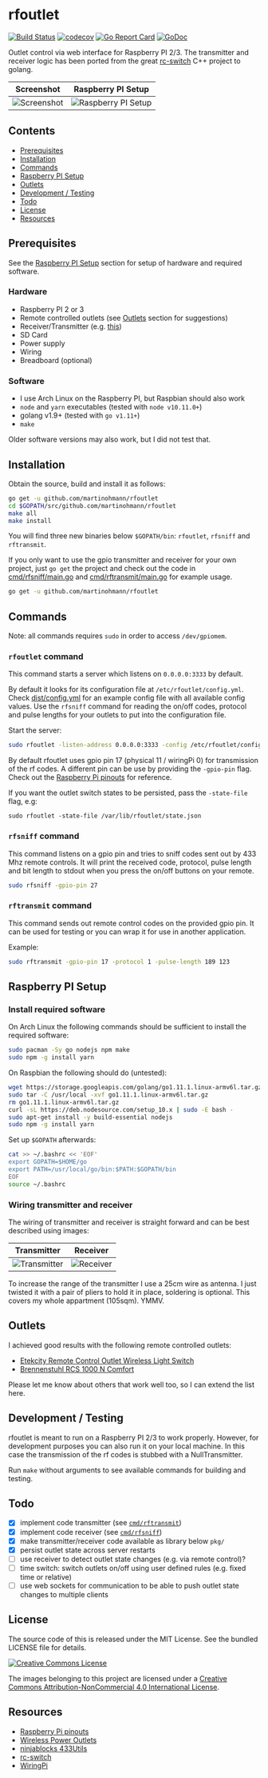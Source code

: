 rfoutlet
========

[![Build Status](https://travis-ci.org/martinohmann/rfoutlet.svg)](https://travis-ci.org/martinohmann/rfoutlet)
[![codecov](https://codecov.io/gh/martinohmann/rfoutlet/branch/master/graph/badge.svg)](https://codecov.io/gh/martinohmann/rfoutlet)
[![Go Report Card](https://goreportcard.com/badge/github.com/martinohmann/rfoutlet)](https://goreportcard.com/report/github.com/martinohmann/rfoutlet)
[![GoDoc](https://godoc.org/github.com/martinohmann/rfoutlet?status.svg)](https://godoc.org/github.com/martinohmann/rfoutlet)

Outlet control via web interface for Raspberry PI 2/3. The transmitter and
receiver logic has been ported from the great
[rc-switch](https://github.com/sui77/rc-switch) C++ project to golang.

Screenshot                           | Raspberry PI Setup
:-----------------------------------:|:--------------------------------------:
![Screenshot](assets/screenshot.jpg) | ![Raspberry PI Setup](assets/setup.jpg)

Contents
--------

- [Prerequisites](#prerequisites)
- [Installation](#installation)
- [Commands](#commands)
- [Raspberry PI Setup](#raspberry-pi-setup)
- [Outlets](#outlets)
- [Development / Testing](#development-testing)
- [Todo](#todo)
- [License](#license)
- [Resources](#resources)

Prerequisites
-------------

See the [Raspberry PI Setup](#raspberry-pi-setup) section for setup of hardware
and required software.

### Hardware

- Raspberry PI 2 or 3
- Remote controlled outlets (see [Outlets](#outlets) section for suggestions)
- Receiver/Transmitter (e.g.
  [this](https://www.amazon.com/SMAKN%C2%AE-433Mhz-Transmitter-Receiver-Arduino/dp/B00M2CUALS/ref=sr_1_3?s=electronics&ie=UTF8&qid=1541529103&sr=1-3&keywords=433mhz+receiver+transmitter))
- SD Card
- Power supply
- Wiring
- Breadboard (optional)

### Software

- I use Arch Linux on the Raspberry PI, but Raspbian should also work
- `node` and `yarn` executables (tested with `node v10.11.0+`)
- golang v1.9+ (tested with `go v1.11+`)
- `make`

Older software versions may also work, but I did not test that.

Installation
------------

Obtain the source, build and install it as follows:

```sh
go get -u github.com/martinohmann/rfoutlet
cd $GOPATH/src/github.com/martinohmann/rfoutlet
make all
make install
```

You will find three new binaries below `$GOPATH/bin`: `rfoutlet`, `rfsniff` and
`rftransmit`.

If you only want to use the gpio transmitter and receiver for your own project,
just `go get` the project and check out the code in
[cmd/rfsniff/main.go](cmd/rfsniff/main.go) and
[cmd/rftransmit/main.go](cmd/rftransmit/main.go) for example usage.

```sh
go get -u github.com/martinohmann/rfoutlet
```

Commands
--------

Note: all commands requires `sudo` in order to access `/dev/gpiomem`.

### `rfoutlet` command

This command starts a server which listens on `0.0.0.0:3333` by default.

By default it
looks for its configuration file at `/etc/rfoutlet/config.yml`. Check
[dist/config.yml](dist/config.yml) for an example config file with all
available config values. Use the `rfsniff` command for reading the on/off
codes, protocol and pulse lengths for your outlets to put into the
configuration file.

Start the server:

```sh
sudo rfoutlet -listen-address 0.0.0.0:3333 -config /etc/rfoutlet/config.yml -gpio-pin 17
```

By default rfoutlet uses gpio pin 17 (physical 11 / wiringPi 0) for
transmission of the rf codes. A different pin can be use by providing the
`-gpio-pin` flag. Check out the [Raspberry Pi pinouts](https://pinout.xyz/) for
reference.

If you want the outlet switch states to be persisted, pass the `-state-file` flag, e.g:

```
sudo rfoutlet -state-file /var/lib/rfoutlet/state.json
```

### `rfsniff` command

This command listens on a gpio pin and tries to sniff codes sent out by 433 Mhz
remote controls. It will print the received code, protocol, pulse length and
bit length to stdout when you press the on/off buttons on your remote.

```sh
sudo rfsniff -gpio-pin 27
```

### `rftransmit` command

This command sends out remote control codes on the provided gpio pin. It can be used
for testing or you can wrap it for use in another application.

Example:

```sh
sudo rftransmit -gpio-pin 17 -protocol 1 -pulse-length 189 123
```

Raspberry PI Setup
------------------

### Install required software

On Arch Linux the following commands should be sufficient to install the
required software:

```sh
sudo pacman -Sy go nodejs npm make
sudo npm -g install yarn
```

On Raspbian the following should do (untested):

```sh
wget https://storage.googleapis.com/golang/go1.11.1.linux-armv6l.tar.gz
sudo tar -C /usr/local -xvf go1.11.1.linux-armv6l.tar.gz
rm go1.11.1.linux-armv6l.tar.gz
curl -sL https://deb.nodesource.com/setup_10.x | sudo -E bash -
sudo apt-get install -y build-essential nodejs
sudo npm -g install yarn
```

Set up `$GOPATH` afterwards:

```sh
cat >> ~/.bashrc << 'EOF'
export GOPATH=$HOME/go
export PATH=/usr/local/go/bin:$PATH:$GOPATH/bin
EOF
source ~/.bashrc
```

### Wiring transmitter and receiver

The wiring of transmitter and receiver is straight forward and can be best
described using images:

Transmitter                            | Receiver
:-------------------------------------:|:-------------------------------:
![Transmitter](assets/transmitter.jpg) | ![Receiver](assets/receiver.jpg)

To increase the range of the transmitter I use a 25cm wire as antenna. I just
twisted it with a pair of pliers to hold it in place, soldering is optional.
This covers my whole appartment (105sqm). YMMV.

Outlets
-------

I achieved good results with the following remote controlled outlets:

- [Etekcity Remote Control Outlet Wireless Light Switch](https://www.amazon.com/Etekcity-Household-Appliances-Unlimited-Connections/dp/B00DQELHBS/ref=sr_1_4?ie=UTF8&qid=1541529214&sr=8-4&keywords=etekcity+remote+control+outlet+wireless)
- [Brennenstuhl RCS 1000 N Comfort](https://www.amazon.de/gp/product/B001AX8QUM/ref=oh_aui_detailpage_o00_s00?ie=UTF8&psc=1)

Please let me know about others that work well too, so I can extend the list here.

Development / Testing
---------------------

rfoutlet is meant to run on a Raspberry PI 2/3 to work properly. However, for
development purposes you can also run it on your local machine. In this case the
transmission of the rf codes is stubbed with a NullTransmitter.

Run `make` without arguments to see available commands for building and testing.

Todo
----

- [x] implement code transmitter (see [`cmd/rftransmit`](cmd/rftransmit))
- [x] implement code receiver (see [`cmd/rfsniff`](cmd/rfsniff))
- [x] make transmitter/receiver code available as library below `pkg/`
- [x] persist outlet state across server restarts
- [ ] use receiver to detect outlet state changes (e.g. via remote control)?
- [ ] time switch: switch outlets on/off using user defined rules (e.g. fixed
  time or relative)
- [ ] use web sockets for communication to be able to push outlet state changes
  to multiple clients

License
-------

The source code of this is released under the MIT License. See the bundled LICENSE
file for details.

[![Creative Commons License](https://i.creativecommons.org/l/by-nc/4.0/80x15.png)](http://creativecommons.org/licenses/by-nc/4.0/)

The images belonging to this project are licensed under a [Creative Commons
Attribution-NonCommercial 4.0 International
License](http://creativecommons.org/licenses/by-nc/4.0/).

Resources
---------

- [Raspberry Pi pinouts](https://pinout.xyz/)
- [Wireless Power Outlets](https://timleland.com/wireless-power-outlets/)
- [ninjablocks 433Utils](https://github.com/ninjablocks/433Utils)
- [rc-switch](https://github.com/sui77/rc-switch)
- [WiringPi](https://projects.drogon.net/raspberry-pi/wiringpi/download-and-install/)
